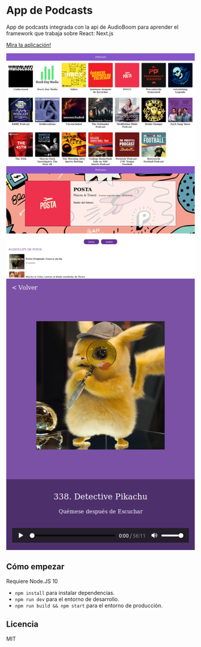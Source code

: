 # App de Podcasts

App de podcasts integrada con la api de AudioBoom para aprender el framework que trabaja sobre React: Next.js

[Mira la aplicación!](https://podcast-app.davos.now.sh/)

<img src="./.readme-static/home.png">
<img src="./.readme-static/channel.png">
<img src="./.readme-static/podcast-responsive.png">

## Cómo empezar

Requiere Node.JS 10

- `npm install` para instalar dependencias.
- `npm run dev` para el entorno de desarrollo.
- `npm run build && npm start` para el entorno de producción.

## Licencia

MIT
